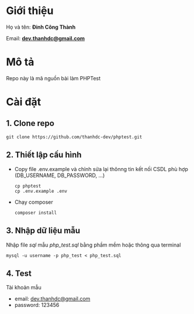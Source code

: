 # Giới thiệu

Họ và tên: **Đinh Công Thành**

Email: **dev.thanhdc@gmail.com**

# Mô tả

Repo này là mã nguồn bài làm PHPTest 

# Cài đặt

## 1. Clone repo

```shell
git clone https://github.com/thanhdc-dev/phptest.git
```

## 2. Thiết lập cấu hình

- Copy file .env.example và chỉnh sửa lại thônng tin kết nối CSDL phù hợp (DB_USERNAME, DB_PASSWORD, ...)
    ```shell
    cp phptest
    cp .env.example .env
    ```

- Chạy composer
    ```shell
    composer install
    ```
## 3. Nhập dữ liệu mẫu

Nhập file *sql* mẫu *php_test.sql* bằng phầm mềm hoặc thông qua terminal

```shell
mysql -u username -p php_test < php_test.sql
```

## 4. Test

Tài khoản mẫu
- email: dev.thanhdc@gmail.com
- password: 123456